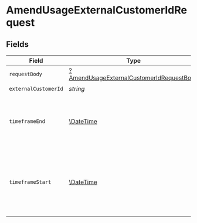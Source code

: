 # AmendUsageExternalCustomerIdRequest


## Fields

| Field                                                                                                          | Type                                                                                                           | Required                                                                                                       | Description                                                                                                    | Example                                                                                                        |
| -------------------------------------------------------------------------------------------------------------- | -------------------------------------------------------------------------------------------------------------- | -------------------------------------------------------------------------------------------------------------- | -------------------------------------------------------------------------------------------------------------- | -------------------------------------------------------------------------------------------------------------- |
| `requestBody`                                                                                                  | [?AmendUsageExternalCustomerIdRequestBody](../../models/operations/AmendUsageExternalCustomerIdRequestBody.md) | :heavy_minus_sign:                                                                                             | N/A                                                                                                            |                                                                                                                |
| `externalCustomerId`                                                                                           | *string*                                                                                                       | :heavy_check_mark:                                                                                             | N/A                                                                                                            |                                                                                                                |
| `timeframeEnd`                                                                                                 | [\DateTime](https://www.php.net/manual/en/class.datetime.php)                                                  | :heavy_check_mark:                                                                                             | This bound is exclusive (i.e. events before this timestamp will be updated)                                    | 2022-05-11T17:46:20Z                                                                                           |
| `timeframeStart`                                                                                               | [\DateTime](https://www.php.net/manual/en/class.datetime.php)                                                  | :heavy_check_mark:                                                                                             | This bound is inclusive (i.e. events with this timestamp onward, inclusive will be updated)                    | 2022-05-11T17:46:20Z                                                                                           |